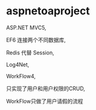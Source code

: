 # aspnetoaproject

ASP.NET MVC5,

EF6 连接两个不同数据库,

Redis 代替 Session,

Log4Net,

WorkFlow4,

只实现了用户和用户权限的CRUD,

WorkFlow只做了用户请假的流程

